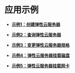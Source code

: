 # 应用示例<a name="ZH-CN_TOPIC_0124304935"></a>

-   **[示例1：创建弹性云服务器](示例1-创建弹性云服务器.md)**  

-   **[示例2：查询弹性云服务器](示例2-查询弹性云服务器.md)**  

-   **[示例3：变更弹性云服务器规格](示例3-变更弹性云服务器规格.md)**  

-   **[示例4：弹性云服务器挂载磁盘](示例4-弹性云服务器挂载磁盘.md)**  

-   **[示例5：弹性云服务器挂载网卡](示例5-弹性云服务器挂载网卡.md)**  


